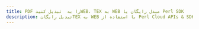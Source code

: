 ---title: PDF را به  تبدیل کنیدWEB، TEX به WEB مبدل رایگان یا Perl SDKdescription: تبدیل رایگانTEX به WEB با استفاده از Perl Cloud APIs & SDK همچنین اسناد PDF را در Cloud ایجاد، ویرایش و رندر کنید.---
